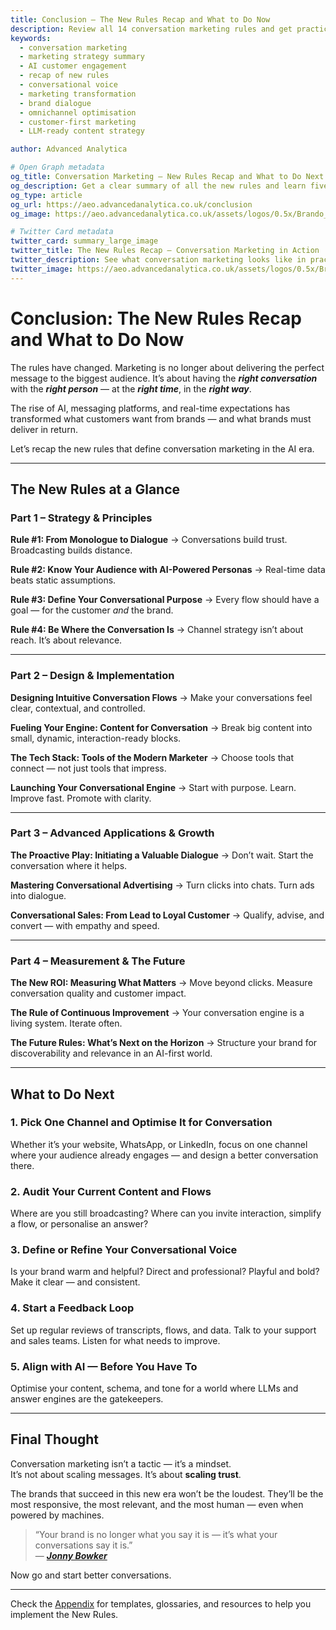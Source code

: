 ```yaml
---
title: Conclusion – The New Rules Recap and What to Do Now
description: Review all 14 conversation marketing rules and get practical steps to implement them. This conclusion helps you take action, align with AI, and scale trust through real-time engagement.
keywords:
  - conversation marketing
  - marketing strategy summary
  - AI customer engagement
  - recap of new rules
  - conversational voice
  - marketing transformation
  - brand dialogue
  - omnichannel optimisation
  - customer-first marketing
  - LLM-ready content strategy

author: Advanced Analytica

# Open Graph metadata
og_title: Conversation Marketing – New Rules Recap and What to Do Next
og_description: Get a clear summary of all the new rules and learn five actionable steps to apply them. Build responsive, relevant, and human brand conversations at scale.
og_type: article
og_url: https://aeo.advancedanalytica.co.uk/conclusion
og_image: https://aeo.advancedanalytica.co.uk/assets/logos/0.5x/Brando_9@0.5x.png

# Twitter Card metadata
twitter_card: summary_large_image
twitter_title: The New Rules Recap – Conversation Marketing in Action
twitter_description: See what conversation marketing looks like in practice — and what to do now to make your brand more responsive and relevant.
twitter_image: https://aeo.advancedanalytica.co.uk/assets/logos/0.5x/Brando_9@0.5x.png
---
```



# Conclusion: The New Rules Recap and What to Do Now

The rules have changed. Marketing is no longer about delivering the perfect message to the biggest audience. It’s about having the ***right conversation*** with the ***right person*** — at the ***right time***, in the ***right way***.

The rise of AI, messaging platforms, and real-time expectations has transformed what customers want from brands — and what brands must deliver in return.

Let’s recap the new rules that define conversation marketing in the AI era.

---

## The New Rules at a Glance

### Part 1 – Strategy & Principles

**Rule #1: From Monologue to Dialogue** → Conversations build trust. Broadcasting builds distance.

**Rule #2: Know Your Audience with AI-Powered Personas** → Real-time data beats static assumptions.

**Rule #3: Define Your Conversational Purpose** → Every flow should have a goal — for the customer *and* the brand.

**Rule #4: Be Where the Conversation Is** → Channel strategy isn’t about reach. It’s about relevance.

---

### Part 2 – Design & Implementation

**Designing Intuitive Conversation Flows** → Make your conversations feel clear, contextual, and controlled.

**Fueling Your Engine: Content for Conversation** → Break big content into small, dynamic, interaction-ready blocks.

**The Tech Stack: Tools of the Modern Marketer** → Choose tools that connect — not just tools that impress.

**Launching Your Conversational Engine** → Start with purpose. Learn. Improve fast. Promote with clarity.

---

### Part 3 – Advanced Applications & Growth

**The Proactive Play: Initiating a Valuable Dialogue** → Don’t wait. Start the conversation where it helps.

**Mastering Conversational Advertising** → Turn clicks into chats. Turn ads into dialogue.

**Conversational Sales: From Lead to Loyal Customer** → Qualify, advise, and convert — with empathy and speed.

---

### Part 4 – Measurement & The Future

**The New ROI: Measuring What Matters** → Move beyond clicks. Measure conversation quality and customer impact.

**The Rule of Continuous Improvement** → Your conversation engine is a living system. Iterate often.

**The Future Rules: What’s Next on the Horizon** → Structure your brand for discoverability and relevance in an AI-first world.

---

## What to Do Next

### 1. **Pick One Channel and Optimise It for Conversation**  
Whether it’s your website, WhatsApp, or LinkedIn, focus on one channel where your audience already engages — and design a better conversation there.

### 2. **Audit Your Current Content and Flows**  
Where are you still broadcasting? Where can you invite interaction, simplify a flow, or personalise an answer?

### 3. **Define or Refine Your Conversational Voice**  
Is your brand warm and helpful? Direct and professional? Playful and bold? Make it clear — and consistent.

### 4. **Start a Feedback Loop**  
Set up regular reviews of transcripts, flows, and data. Talk to your support and sales teams. Listen for what needs to improve.

### 5. **Align with AI — Before You Have To**  
Optimise your content, schema, and tone for a world where LLMs and answer engines are the gatekeepers.

---

## Final Thought

Conversation marketing isn’t a tactic — it’s a mindset.  
It’s not about scaling messages. It’s about **scaling trust**.

The brands that succeed in this new era won’t be the loudest. They’ll be the most responsive, the most relevant, and the most human — even when powered by machines.

> “Your brand is no longer what you say it is — it’s what your conversations say it is.”  
> — ***[Jonny Bowker](https://www.linkedin.com/in/jbbowker/)***

Now go and start better conversations.

---

Check the [Appendix](appendix/glossary.md) for templates, glossaries, and resources to help you implement the New Rules.
